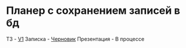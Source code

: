 # Планер с сохранением записей в бд

ТЗ - [V1](https://trello.com/1/cards/653a53331a72f83432ec323e/attachments/653a5586d2b09ae799a319e3/download/Техническое_задание_v1.0.docx)
Записка - [Черновик](https://trello.com/1/cards/6542531d117f1221fdd736bc/attachments/654254a93246e991ded24dbe/download/Программа_для_планирования.docx)
Презентация - В процессе
